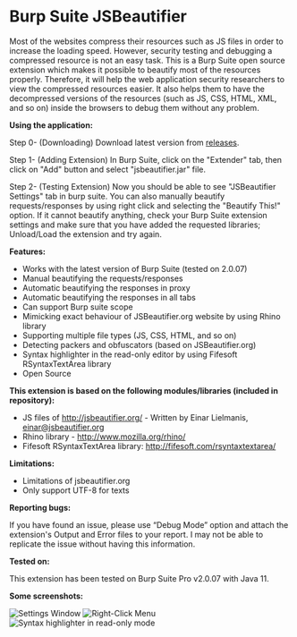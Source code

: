 Burp Suite JSBeautifier
=====================

Most of the websites compress their resources such as JS files in order to increase the loading speed. However, security testing and debugging a compressed resource is not an easy task. This is a Burp Suite open source extension which makes it possible to beautify most of the resources properly. Therefore, it will help the web application security researchers to view the compressed resources easier. It also helps them to have the decompressed versions of the resources (such as JS, CSS, HTML, XML, and so on) inside the browsers to debug them without any problem.

<b>Using the application:</b>

Step 0- (Downloading) Download latest version from [releases](https://github.com/CoreyD97/BurpSuiteJSBeautifier/releases).

Step 1- (Adding Extension) In Burp Suite, click on the "Extender" tab, then click on "Add" button and select "jsbeautifier.jar" file.

Step 2- (Testing Extension) Now you should be able to see "JSBeautifier Settings" tab in burp suite. You can also manually beautify requests/responses by using right click and selecting the "Beautify This!" option. If it cannot beautify anything, check your Burp Suite extension settings and make sure that you have added the requested libraries; Unload/Load the extension and try again.

<b>Features:</b>

- Works with the latest version of Burp Suite (tested on 2.0.07)
- Manual beautifying the requests/responses
- Automatic beautifying the responses in proxy
- Automatic beautifying the responses in all tabs
- Can support Burp suite scope
- Mimicking exact behaviour of JSBeautifier.org website by using Rhino library
- Supporting multiple file types (JS, CSS, HTML, and so on)
- Detecting packers and obfuscators (based on JSBeautifier.org)
- Syntax highlighter in the read-only editor by using Fifesoft RSyntaxTextArea library
- Open Source

<b>This extension is based on the following modules/libraries (included in repository):</b>

- JS files of http://jsbeautifier.org/ - Written by Einar Lielmanis, einar@jsbeautifier.org
- Rhino library - http://www.mozilla.org/rhino/
- Fifesoft RSyntaxTextArea library: http://fifesoft.com/rsyntaxtextarea/

<b>Limitations:</b>

- Limitations of jsbeautifier.org
- Only support UTF-8 for texts

<b>Reporting bugs:</b>

If you have found an issue, please use “Debug Mode” option and attach the extension's Output and Error files to your report. I may not be able to replicate the issue without having this information.

<b>Tested on:</b>

This extension has been tested on Burp Suite Pro v2.0.07 with Java 11.

<b>Some screenshots:</b>

![Settings Window](http://i.imgur.com/RZEdxXv.png)
![Right-Click Menu](http://i.imgur.com/vdyE6HJ.png)
![Syntax highlighter in read-only mode](http://i.imgur.com/1f87DjB.png)
